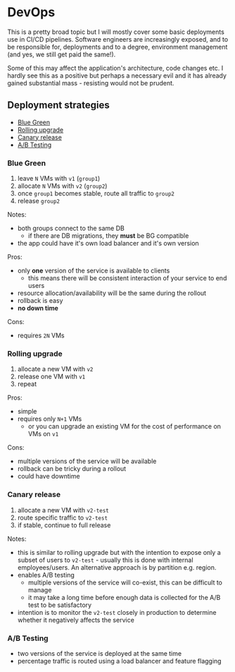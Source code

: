 # DevOps

This is a pretty broad topic but I will mostly cover some basic deployments use in CI/CD pipelines. Software engineers are increasingly exposed, and to be responsible for, deployments and to a degree, environment management (and yes, we still get paid the same!).

Some of this may affect the application's architecture, code changes etc. I hardly see this as a positive but perhaps a necessary evil and it has already gained substantial mass - resisting would not be prudent.

## Deployment strategies

* [Blue Green](devops.md#blue-green)
* [Rolling upgrade](devops.md#rolling-upgrade)
* [Canary release](devops.md#canary-release)
* [A/B Testing](devops.md#ab-testing)

### Blue Green

1. leave `N` VMs with `v1` (`group1`)
2. allocate `N` VMs with `v2` (`group2`)
3. once `group1` becomes stable, route all traffic to `group2`
4. release `group2`

Notes:

* both groups connect to the same DB
  * if there are DB migrations, they **must** be BG compatible
* the app could have it's own load balancer and it's own version

Pros:

* only **one** version of the service is available to clients
  * this means there will be consistent interaction of your service to end users
* resource allocation/availability will be the same during the rollout
* rollback is easy
* **no down time**

Cons:

* requires `2N` VMs

### Rolling upgrade

1. allocate a new VM with `v2`
2. release one VM with `v1`
3. repeat

Pros:

* simple
* requires only `N+1` VMs
  * or you can upgrade an existing VM for the cost of performance on VMs on `v1`

Cons:

* multiple versions of the service will be available
* rollback can be tricky during a rollout
* could have downtime

### Canary release

1. allocate a new VM with `v2-test`
2. route specific traffic to `v2-test`
3. if stable, continue to full release

Notes:

* this is similar to rolling upgrade but with the intention to expose only a subset of users to `v2-test` - usually this is done with internal employees/users. An alternative approach is by partition e.g. region.
* enables A/B testing
  * multiple versions of the service will co-exist, this can be difficult to manage
  * it may take a long time before enough data is collected for the A/B test to be satisfactory
* intention is to monitor the `v2-test` closely in production to determine whether it negatively affects the service

### A/B Testing

* two versions of the service is deployed at the same time
* percentage traffic is routed using a load balancer and feature flagging
